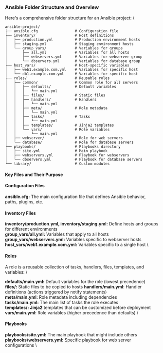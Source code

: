 ### Ansible Folder Structure and Overview
Here's a comprehensive folder structure for an Ansible project: \

```
ansible-project/
├── ansible.cfg                 # Configuration file
├── inventory/                  # Host definitions
│   ├── production.yml          # Production environment hosts
│   ├── staging.yml             # Staging environment hosts
│   └── group_vars/             # Variables for groups
│       ├── all.yml             # Variables for all hosts
│       ├── webservers.yml      # Variables for webserver group
│       └── dbservers.yml       # Variables for database group
├── host_vars/                  # Host-specific variables
│   ├── web1.example.com.yml    # Variables for specific host
│   └── db1.example.com.yml     # Variables for specific host
├── roles/                      # Reusable roles
│   ├── common/                 # Common role for all servers
│   │   ├── defaults/           # Default variables
│   │   │   └── main.yml
│   │   ├── files/              # Static files
│   │   ├── handlers/           # Handlers
│   │   │   └── main.yml
│   │   ├── meta/               # Role metadata
│   │   │   └── main.yml
│   │   ├── tasks/              # Tasks
│   │   │   └── main.yml
│   │   ├── templates/          # Jinja2 templates
│   │   └── vars/               # Role variables
│   │       └── main.yml
│   ├── webserver/              # Role for web servers
│   └── database/               # Role for database servers
├── playbooks/                  # Playbooks directory
│   ├── site.yml                # Main playbook
│   ├── webservers.yml          # Playbook for webservers
│   └── dbservers.yml           # Playbook for database servers
└── library/                    # Custom modules

```
#### Key Files and Their Purpose

#### Configuration Files

 **ansible.cfg:** The main configuration file that defines Ansible behavior, paths, plugins, etc.

#### Inventory Files

**inventory/production.yml, inventory/staging.yml:** Define hosts and groups for different environments  \
**group_vars/all.yml:**  Variables that apply to all hosts  \
**group_vars/webservers.yml:** Variables specific to webserver hosts  \
**host_vars/web1.example.com.yml:** Variables specific to a single host  \

#### Roles
A role is a reusable collection of tasks, handlers, files, templates, and variables:  \

**defaults/main.yml:** Default variables for the role (lowest precedence)  \
**files/:**  Static files to be copied to hosts
**handlers/main.yml:** Handler definitions (actions triggered by notify statements)  \
**meta/main.yml:** Role metadata including dependencies  \
**tasks/main.yml:** The main list of tasks the role executes  \
**templates/: Jinja2** templates that can be customized before deployment \
**vars/main.yml:** Role variables (higher precedence than defaults)  \

#### Playbooks

 **playbooks/site.yml:** The main playbook that might include others  \
 **playbooks/webservers.yml:** Specific playbook for web server configurations  \
